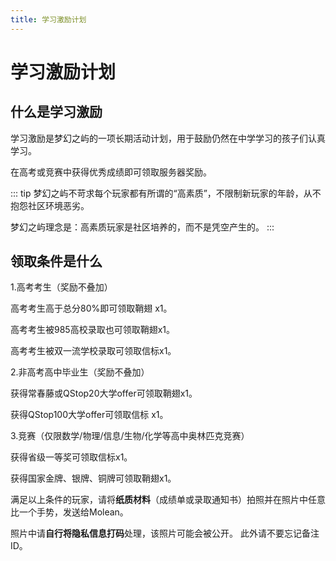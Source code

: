 ```yaml
---
title: 学习激励计划
---
```


# 学习激励计划


## 什么是学习激励

学习激励是梦幻之屿的一项长期活动计划，用于鼓励仍然在中学学习的孩子们认真学习。

在高考或竞赛中获得优秀成绩即可领取服务器奖励。

::: tip
梦幻之屿不苛求每个玩家都有所谓的“高素质”，不限制新玩家的年龄，从不抱怨社区环境恶劣。

梦幻之屿理念是：高素质玩家是社区培养的，而不是凭空产生的。
:::

## 领取条件是什么

1.高考考生（奖励不叠加）
   
   高考考生高于总分80%即可领取鞘翅 x1。
   
   高考考生被985高校录取也可领取鞘翅x1。
   
   高考考生被双一流学校录取可领取信标x1。

2.非高考高中毕业生（奖励不叠加）

   获得常春藤或QStop20大学offer可领取鞘翅x1。

   获得QStop100大学offer可领取信标 x1。

3.竞赛（仅限数学/物理/信息/生物/化学等高中奥林匹克竞赛）

   获得省级一等奖可领取信标x1。

   获得国家金牌、银牌、铜牌可领取鞘翅x1。

满足以上条件的玩家，请将**纸质材料**（成绩单或录取通知书）拍照并在照片中任意比一个手势，发送给Molean。

照片中请**自行将隐私信息打码**处理，该照片可能会被公开。 此外请不要忘记备注ID。
